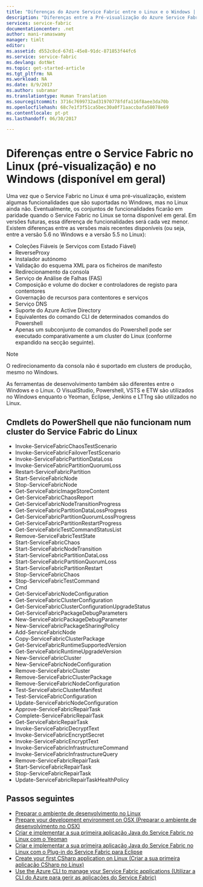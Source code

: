 ```yaml
---
title: "Diferenças do Azure Service Fabric entre o Linux e o Windows | Microsoft Docs"
description: "Diferenças entre a Pré-visualização do Azure Service Fabric no Linux e no Windows."
services: service-fabric
documentationcenter: .net
author: mani-ramaswamy
manager: timlt
editor: 
ms.assetid: d552c8cd-67d1-45e8-91dc-871853f44fc6
ms.service: service-fabric
ms.devlang: dotNet
ms.topic: get-started-article
ms.tgt_pltfrm: NA
ms.workload: NA
ms.date: 8/9/2017
ms.author: subramar
ms.translationtype: Human Translation
ms.sourcegitcommit: 3716c7699732ad31970778fdfa116f8aee3da70b
ms.openlocfilehash: 68c7e1f3f51ca5bec30a0f71aaccbafa58078e69
ms.contentlocale: pt-pt
ms.lasthandoff: 06/30/2017

---
```

# <a name="differences-between-service-fabric-on-linux-preview-and-windows-generally-available"></a>Diferenças entre o Service Fabric no Linux (pré-visualização) e no Windows (disponível em geral)

Uma vez que o Service Fabric no Linux é uma pré-visualização, existem algumas funcionalidades que são suportadas no Windows, mas no Linux ainda não. Eventualmente, os conjuntos de funcionalidades ficarão em paridade quando o Service Fabric no Linux se torna disponível em geral. Em versões futuras, essa diferença de funcionalidades será cada vez menor. Existem diferenças entre as versões mais recentes disponíveis (ou seja, entre a versão 5.6 no Windows e a versão 5.5 no Linux): 

* Coleções Fiáveis (e Serviços com Estado Fiável) 
* ReverseProxy 
* Instalador autónomo 
* Validação do esquema XML para os ficheiros de manifesto 
* Redirecionamento da consola 
* Serviço de Análise de Falhas (FAS)
* Composição e volume do docker e controladores de registo para contentores 
* Governação de recursos para contentores e serviços 
* Serviço DNS
* Suporte do Azure Active Directory
* Equivalentes do comando CLI de determinados comandos do Powershell 
* Apenas um subconjunto de comandos do Powershell pode ser executado comparativamente a um cluster do Linux (conforme expandido na secção seguinte).

>[!NOTE]
>O redirecionamento da consola não é suportado em clusters de produção, mesmo no Windows.

As ferramentas de desenvolvimento também são diferentes entre o Windows e o Linux. O VisualStudio, Powershell, VSTS e ETW são utilizados no Windows enquanto o Yeoman, Eclipse, Jenkins e LTTng são utilizados no Linux.

## <a name="powershell-cmdlets-that-do-not-work-against-a-linux-service-fabric-cluster"></a>Cmdlets do PowerShell que não funcionam num cluster do Service Fabric do Linux

* Invoke-ServiceFabricChaosTestScenario
* Invoke-ServiceFabricFailoverTestScenario
* Invoke-ServiceFabricPartitionDataLoss
* Invoke-ServiceFabricPartitionQuorumLoss
* Restart-ServiceFabricPartition
* Start-ServiceFabricNode
* Stop-ServiceFabricNode
* Get-ServiceFabricImageStoreContent
* Get-ServiceFabricChaosReport
* Get-ServiceFabricNodeTransitionProgress
* Get-ServiceFabricPartitionDataLossProgress
* Get-ServiceFabricPartitionQuorumLossProgress
* Get-ServiceFabricPartitionRestartProgress
* Get-ServiceFabricTestCommandStatusList
* Remove-ServiceFabricTestState
* Start-ServiceFabricChaos
* Start-ServiceFabricNodeTransition
* Start-ServiceFabricPartitionDataLoss
* Start-ServiceFabricPartitionQuorumLoss
* Start-ServiceFabricPartitionRestart
* Stop-ServiceFabricChaos
* Stop-ServiceFabricTestCommand
* Cmd
* Get-ServiceFabricNodeConfiguration
* Get-ServiceFabricClusterConfiguration
* Get-ServiceFabricClusterConfigurationUpgradeStatus
* Get-ServiceFabricPackageDebugParameters
* New-ServiceFabricPackageDebugParameter
* New-ServiceFabricPackageSharingPolicy
* Add-ServiceFabricNode
* Copy-ServiceFabricClusterPackage
* Get-ServiceFabricRuntimeSupportedVersion
* Get-ServiceFabricRuntimeUpgradeVersion
* New-ServiceFabricCluster
* New-ServiceFabricNodeConfiguration
* Remove-ServiceFabricCluster
* Remove-ServiceFabricClusterPackage
* Remove-ServiceFabricNodeConfiguration
* Test-ServiceFabricClusterManifest
* Test-ServiceFabricConfiguration
* Update-ServiceFabricNodeConfiguration
* Approve-ServiceFabricRepairTask
* Complete-ServiceFabricRepairTask
* Get-ServiceFabricRepairTask
* Invoke-ServiceFabricDecryptText
* Invoke-ServiceFabricEncryptSecret
* Invoke-ServiceFabricEncryptText
* Invoke-ServiceFabricInfrastructureCommand
* Invoke-ServiceFabricInfrastructureQuery
* Remove-ServiceFabricRepairTask
* Start-ServiceFabricRepairTask
* Stop-ServiceFabricRepairTask
* Update-ServiceFabricRepairTaskHealthPolicy



## <a name="next-steps"></a>Passos seguintes
* [Preparar o ambiente de desenvolvimento no Linux](service-fabric-get-started-linux.md)
* [Prepare your development environment on OSX (Preparar o ambiente de desenvolvimento no OSX)](service-fabric-get-started-mac.md)
* [Criar e implementar a sua primeira aplicação Java do Service Fabric no Linux com o Yeoman](service-fabric-create-your-first-linux-application-with-java.md)
* [Criar e implementar a sua primeira aplicação Java do Service Fabric no Linux com o Plug-in do Service Fabric para Eclipse](service-fabric-get-started-eclipse.md)
* [Create your first CSharp application on Linux (Criar a sua primeira aplicação CSharp no Linux)](service-fabric-create-your-first-linux-application-with-csharp.md)
* [Use the Azure CLI to manage your Service Fabric applications (Utilizar a CLI do Azure para gerir as aplicações do Service Fabric)](service-fabric-azure-cli.md)

